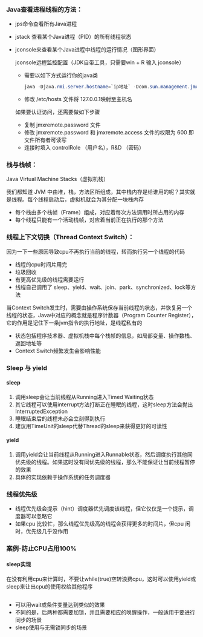 ### **Java查看进程线程的方法：**

- jps命令查看所有Java进程

- jstack <PID> 查看某个Java进程（PID）的所有线程状态

- jconsole来查看某个Java进程中线程的运行情况（图形界面）

  jconsole远程监控配置（JDK自带工具，只需要win + R 输入 jconsole）

  - 需要以如下方式运行你的java类

    ```java
    java -Djava.rmi.server.hostname=`ip地址` -Dcom.sun.management.jmxremote -Dcom.sun.management.jmxremote.port=`连接端口` -Dcom.sun.management.jmxremote.ssl=是否安全连接 -Dcom.sun.management.jmxremote.authenticate=是否认证 java类
    ```

  - 修改 /etc/hosts 文件将 127.0.0.1映射至主机名

  如果要认证访问，还需要做如下步骤

  - 复制 jmxremote.password 文件
  - 修改 jmxremote.password 和 jmxremote.access 文件的权限为 600 即文件所有者可读写
  - 连接时填入 controlRole （用户名），R&D （密码）

  

### **栈与栈帧：**

Java Virtual Machine Stacks（虚拟机栈）

我们都知道 JVM 中由堆，栈，方法区所组成，其中栈内存是给谁用的呢？其实就是线程。每个线程启动后，虚拟机就会为其分配一块栈内存

- 每个栈由多个栈帧（Frame）组成，对应着每次方法调用时所占用的内存
- 每个线程只能有一个活动栈帧，对应着当前正在执行的那个方法



### 线程上下文切换（Thread Context Switch）：

因为一下一些原因导致cpu不再执行当前的线程，转而执行另一个线程的代码

* 线程的cpu时间片用完
* 垃圾回收
* 有更高优先级的线程需要运行
* 线程自己调用了 sleep、yield、wait、join、park、synchronized、lock等方法

当Context Switch发生时，需要由操作系统保存当前线程的状态，并恢复另一个线程的状态，Java中对应的概念就是程序计数器（Program Counter Register），它的作用是记住下一条jvm指令的执行地址，是线程私有的

* 状态包括程序技术器、虚拟机栈中每个栈帧的信息，如局部变量、操作数栈、返回地址等
* Context Switch频繁发生会影响性能



### Sleep 与 yield

#### sleep

1. 调用sleep会让当前线程从Running进入Timed Waiting状态
2. 其它线程可以使用interrupt方法打断正在睡眠的线程，这时sleep方法会抛出 InterruptedException
3. 睡眠结束后的线程未必会立刻得到执行
4. 建议用TimeUnit的sleep代替Thread的sleep来获得更好的可读性

#### yield

1. 调用yield会让当前线程从Running进入Runnable状态，然后调度执行其他同优先级的线程。如果这时没有同优先级的线程，那么不能保证让当前线程暂停的效果
2. 具体的实现依赖于操作系统的任务调度器



### 线程优先级

* 线程优先级会提示（hint）调度器优先调度该线程，但它仅仅是一个提示，调度器可以忽略它
* 如果cpu 比较忙，那么线程优先级高的线程会获得更多的时间片，但cpu 闲时，优先级几乎没作用



### 案例-防止CPU占用100%

#### sleep实现

在没有利用cpu来计算时，不要让while(true)空转浪费cpu，这时可以使用yield或sleep来让出cpu的使用权给其他程序

```java

```

* 可以用wait或条件变量达到类似的效果
* 不同的是，后两种都需要加锁，并且需要相应的唤醒操作，一般适用于要进行同步的场景
* sleep使用与无需锁同步的场景